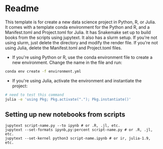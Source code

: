 # Readme

This template is for create a new data science project in Python, R, or Julia. It comes with a template conda environment for the Python and R, and a Manifest.toml and Project.toml for Julia. It has Snakemake set up to build books from the scripts using jupytext. It also has a slurm setup. If you're not using slurm, just delete the directory and modify the render file. If you're not using Julia, delete the Manifest.toml and Project.toml files.

- If you're using Python or R, use the conda environment file to create a new environment. Change the name in the file and run:
```bash
conda env create -f environment.yml
```
- If you're using Julia, activate the environment and instantiate the project:


```bash
# need to test this command
julia -e 'using Pkg; Pkg.activate("."); Pkg.instantiate()'
```

## Setting up new notebooks from scripts

```
jupytext script-name.py --to ipynb # or .R, .jl, etc.
jupytext --set-formats ipynb,py:percent script-name.py # or .R, .jl, etc.
jupytext --set-kernel python3 script-name.ipynb # or ir, julia-1.9, etc.
```
